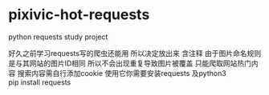 # pixivic-hot-requests
python requests study  project

好久之前学习requests写的爬虫还能用 所以决定放出来 含注释 由于图片命名规则是与其网站的图片ID相同 所以不会出现重复导致图片被覆盖
只能爬取网站热门内容 搜索内容需自行添加cookie 使用它你需要安装requests 及python3        
pip install requests
